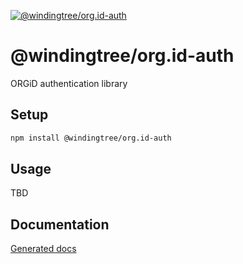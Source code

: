 [![@windingtree/org.id-auth](https://img.shields.io/npm/v/@windingtree/org.id-auth.svg)](https://www.npmjs.com/package/@windingtree/org.id-auth)
# @windingtree/org.id-auth
ORGiD authentication library

## Setup

```bash
npm install @windingtree/org.id-auth
```

## Usage

TBD


## Documentation

[Generated docs](docs#readme)
